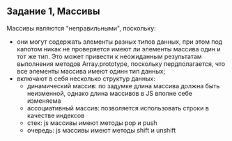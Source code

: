 ## Задание 1, Массивы

  Массивы являются "неправильными", поскольку:
  - они могут содержать элементы разных типов данных, при этом под капотом никак не проверяется имеют ли элементы массива один и тот же тип. Это может привести к неожиданным результатам выполнения методов Array.prototype, поскольку пердполагается, что все элементы массива имеют одинн тип данных;
  - включают в себя несколько структур данных:
    - динамический массив: по задумке длина массива должна быть неизменной, однако длина массивов в JS вполне себе изменяема
    - ассоциативный массив: позволяется использовать строки в качестве индексов
    - стек: js массивы имеют методы pop и push
    - очередь: js массивы имеют методы shift и unshift